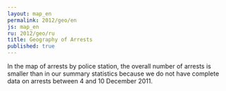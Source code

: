 ```yaml
---
layout: map_en
permalink: 2012/geo/en
js: map_en
ru: 2012/geo/ru
title: Geography of Arrests
published: true
---
```


In the map of arrests by police station, the overall number of arrests is smaller than in our summary statistics because we do not have complete data on arrests between 4 and 10 December 2011.